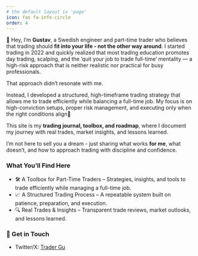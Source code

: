 ```yaml
---
# the default layout is 'page'
icon: fas fa-info-circle
order: 4
---
```


👋 Hey, I’m **Gustav**, a Swedish engineer and part-time trader who believes that trading should **fit into your life - not the other way around**. I started trading in 2022 and quickly realized that most trading education promotes day trading, scalping, and the ‘quit your job to trade full-time’ mentality — a high-risk approach that is neither realistic nor practical for busy professionals.

That approach didn’t resonate with me.

Instead, I developed a structured, high-timeframe trading strategy that allows me to trade efficiently while balancing a full-time job. My focus is on high-conviction setups, proper risk management, and executing only when the right conditions align​📍 

This site is my **trading journal, toolbox, and roadmap**, where I document my journey with real trades, market insights, and lessons learned.

I’m not here to sell you a dream - just sharing what works **for me**, what doesn’t, and how to approach trading with discipline and confidence.

### What You’ll Find Here

- 🛠 A Toolbox for Part-Time Traders – Strategies, insights, and tools to trade efficiently while managing a full-time job.
- 📈 A Structured Trading Process – A repeatable system built on patience, preparation, and execution.
- 🔍 Real Trades & Insights – Transparent trade reviews, market outlooks, and lessons learned.

### 📩 Get in Touch
- Twitter/X: [Trader Gu](https://x.com/trader_gu)

